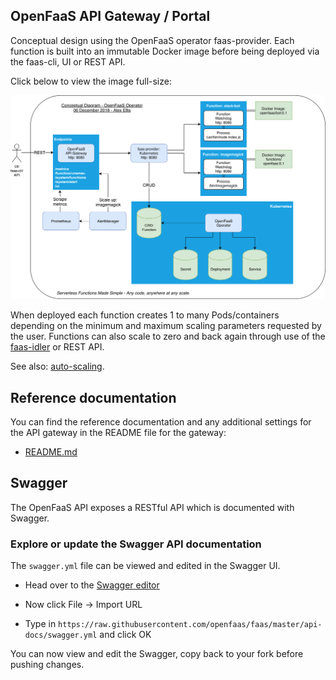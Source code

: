## OpenFaaS API Gateway / Portal

Conceptual design using the OpenFaaS operator faas-provider. Each function is built into an immutable Docker image before being deployed via the faas-cli, UI or REST API.

Click below to view the image full-size:

[![OpenFaaS Conceptual architecture](../images/of-conceptual-operator.png)](../images/of-conceptual-operator.png)

When deployed each function creates 1 to many Pods/containers depending on the minimum and maximum scaling parameters requested by the user. Functions can also scale to zero and back again through use of the [faas-idler](https://github.com/openfaas-incubator/faas-idler/) or REST API.

See also: [auto-scaling](autoscaling.md).

## Reference documentation

You can find the reference documentation and any additional settings for the API gateway in the README file for the gateway:

* [README.md](https://github.com/openfaas/faas/tree/master/gateway)

## Swagger

The OpenFaaS API exposes a RESTful API which is documented with Swagger.

### Explore or update the Swagger API documentation

The `swagger.yml` file can be viewed and edited in the Swagger UI.

* Head over to the [Swagger editor](http://editor.swagger.io/)

* Now click File -> Import URL

* Type in `https://raw.githubusercontent.com/openfaas/faas/master/api-docs/swagger.yml` and click OK

You can now view and edit the Swagger, copy back to your fork before pushing changes.

